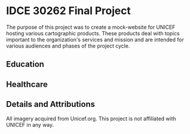 # IDCE 30262 Final Project
The purpose of this project was to create a mock-website for UNICEF hosting various cartographic products. These products deal with topics important to the organization's services and mission and are intended for various audiences and phases of the project cycle.

## Education


## Healthcare


## Details and Attributions
All imagery acquired from Unicef.org. This project is not affiliated with UNICEF in any way.
